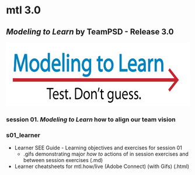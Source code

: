 # mtl 3.0

## _Modeling to Learn_ by TeamPSD - Release 3.0

[<img src = "https://github.com/lzim/teampsd/blob/master/resources/logos/mtl_testdontguess_sm.png"
height = "175" width = "650">](https://github.com/lzim/mtl/tree/master/blue/session01/s01_learner)

### session 01. _Modeling to Learn_ how to align our team vision

### s01_learner

- Learner SEE Guide - Learning objectives and exercises for session 01
  - .gifs demonstrating major *how to* actions of in session exercises and between session exercises (.md)
- Learner cheatsheets for mtl.how/live (Adobe Connect) (with Gifs) (.html)
